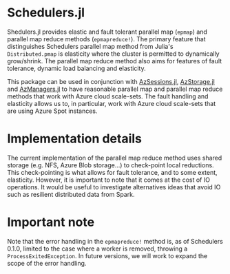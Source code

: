 # Schedulers.jl

Shedulers.jl provides elastic and fault tolerant parallel map (`epmap`) and parallel map reduce
methods (`epmapreduce!`).  The primary feature that distinguishes Schedulers parallel map method
from Julia's `Distributed.pmap` is elasticity where the cluster is permitted to dynamically grow/shrink.
The parallel map reduce method also aims for features of fault tolerance, dynamic load balancing and
elasticity.

This package can be used in conjunction with [AzSessions.jl](https://github.com/ChevronETC/AzSessions.jl),
[AzStorage.jl](https://github.com/ChevronETC/AzStorage.jl) and [AzManagers.jl](https://github.com/ChevronETC/AzManagers.jl)
to have reasonable parallel map and parallel map reduce methods that work with Azure cloud scale-sets.
The fault handling and elasticity allows us to, in particular, work with Azure cloud scale-sets that are using
Azure Spot instances.

# Implementation details
The current implementation of the parallel map reduce method uses shared storage (e.g. NFS, Azure Blob storage...)
to check-point local reductions.  This check-pointing is what allows for fault tolerance, and to some extent,
elasticity.  However, it is important to note that it comes at the cost of IO operations.  It would be useful
to investigate alternatives ideas that avoid IO such as resilient distributed data from Spark.

# Important note
Note that the error handling in the `epmapreduce!` method is, as of Schedulers 0.1.0, limited to the case where
a worker is removed, throwing a `ProcessExitedException`.  In future versions, we will work to expand the scope
of the error handling.